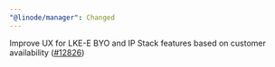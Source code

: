 ```yaml
---
"@linode/manager": Changed
---
```


Improve UX for LKE-E BYO and IP Stack features based on customer availability ([#12826](https://github.com/linode/manager/pull/12826))

